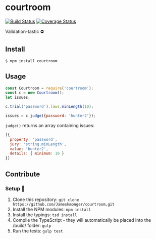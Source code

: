 # courtroom

[![Build Status](https://travis-ci.org/Jameskmonger/courtroom.svg?branch=master)](https://travis-ci.org/Jameskmonger/courtroom) [![Coverage Status](https://coveralls.io/repos/Jameskmonger/courtroom/badge.svg?branch=master&service=github)](https://coveralls.io/github/Jameskmonger/courtroom?branch=master)

Validation-tastic :no_entry:

## Install

```
$ npm install courtroom
```

## Usage

```javascript
const Courtroom = require('courtroom');
const c = new Courtroom();
let issues;

c.trial('password').laws.minLength(10);

issues = c.judge({password: 'hunter2'});
```

`judge()` returns an array containing issues:

```javascript
[{
  property: 'password',
  jury: 'string.minLength',
  value: 'hunter2',
  details: { minimum: 10 } 
}]
```

## Contribute

### Setup :wrench:
1. Clone this repository:
    `git clone https://github.com/Jameskmonger/courtroom.git`
2. Install the NPM modules:
    `npm install`
3. Install the typings:
    `tsd install`
4. Compile the TypeScript - they will automatically be placed into the /build/ folder:
    `gulp`
5. Run the tests:
    `gulp test`
